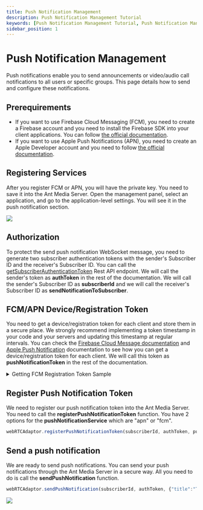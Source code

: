 ```yaml
---
title: Push Notification Management 
description: Push Notification Management Tutorial
keywords: [Push Notification Management Tutorial, Push Notification Management, Ant Media Server Documentation, Ant Media Server Tutorials]
sidebar_position: 1
---
```


# Push Notification Management

Push notifications enable you to send announcements or video/audio call notifications to all users or specific groups. This page details how to send and configure these notifications.

## Prerequirements

- If you want to use Firebase Cloud Messaging (FCM), you need to create a Firebase account and you need to install the Firebase SDK into your client applications. You can follow [the official documentation](https://firebase.google.com/docs/cloud-messaging).
- If you want to use Apple Push Notifications (APN), you need to create an Apple Developer  account and you need to follow [the official documentation](https://developer.apple.com/documentation/usernotifications).

## Registering Services

After you register FCM or APN, you will have the private key. You need to save it into the Ant Media Server. Open the management panel, select an application, and go to the application-level settings. You will see it in the push notification section.

![](@site/static/img/push-notification-settings.jpg)

## Authorization

To protect the send push notification WebSocket message, you need to generate two subscriber authentication tokens with the sender's Subscriber ID and the receiver's Subscriber ID. You can call the [getSubscriberAuthenticationToken](https://antmedia.io/rest/#/default/getSubscriberAuthenticationToken) Rest API endpoint. We will call the sender's token as <b>authToken</b> in the rest of the documentation. We will call the sender's Subscriber ID as <b>subscriberId</b> and we will call the receiver's Subscriber ID as <b>sendNotificationToSubscriber</b>.

## FCM/APN Device/Registration Token

You need to get a device/registration token for each client and store them in a secure place. We strongly recommend implementing a token timestamp in your code and your servers and updating this timestamp at regular intervals. You can check the [Firebase Cloud Message documentation](https://firebase.google.com/docs/cloud-messaging/manage-tokens#retrieve-and-store-registration-tokens) and [Apple Push Notification](https://developer.apple.com/documentation/usernotifications/registering-your-app-with-apns#Register-your-app-and-retrieve-your-apps-device-token) documentation to see how you can get a device/registration token for each client. We will call this token as <b>pushNotificationToken</b> in the rest of the documentation.

<details>
  <summary>Getting FCM Registration Token Sample</summary>

  - Connect your server and go to the <b>/usr/local/antmedia/webapps</b> path.
  
  - Create fcm.html file and paste the code below

  ```html
  <!DOCTYPE html>
<html>

<head>
	<title>WebRTC Samples > Publish</title>
	<meta name="viewport" content="width=device-width, initial-scale=1">
	<meta charset="UTF-8">
	<link rel="stylesheet" href="css/external/bootstrap4/bootstrap.min.css">
	<link rel="stylesheet" href="css/samples.css" />
</head>

<body>
	<div class="container">
		<div class="header clearfix">
			<div class="row">
				<h3 class="col text-muted" id="title"><a href="samples.html">WebRTC Samples</a> > WebRTC Publish </h3>
			</div>
		</div>

        <button id="requestPermissionButton">Request Permission</button>

			
	</div>
    <script type="module">
        // Import the functions you need from the SDKs you need
        import { initializeApp } from "https://www.gstatic.com/firebasejs/10.7.1/firebase-app.js";
        import { getMessaging, getToken, onMessage } from "https://www.gstatic.com/firebasejs/10.7.1/firebase-messaging.js";

        // TODO: Add SDKs for Firebase products that you want to use
        // https://firebase.google.com/docs/web/setup#available-libraries
      
        // Your web app's Firebase configuration
        const firebaseConfig = {
          apiKey: "AIzaSyBlWNhAbl1tIDCcWmDyk3yQ0rq0q-h_jrE",
          authDomain: "push-notification-d0a87.firebaseapp.com",
          projectId: "push-notification-d0a87",
          storageBucket: "push-notification-d0a87.appspot.com",
          messagingSenderId: "790648424032",
          appId: "1:790648424032:web:e80e41b82af7ca24652505"
        };
      
        // Initialize Firebase
        const app = initializeApp(firebaseConfig);

        const messaging = getMessaging(app);

     
        
        function requestPermission() {
            console.log('Requesting permission...');
            Notification.requestPermission().then((permission) => {
                if (permission === 'granted') {
                    console.log('Notification permission granted.');
                    // TODO(developer): Retrieve a registration token for use with FCM.
                    // In many cases once an app has been granted notification permission,
                    // it should update its UI reflecting this.
                    getToken(messaging, {vapidKey: "BG-LtPlSHYb6RIoKnqPL2ZDbbCIeqQZrNMJSA7lRZ5f7Za5_Lv16OT-VziO5oH-QNCvo6jmKzODLtKqEBqO-LYE"})
                    .then((currentToken) => {
                                if (currentToken) {
                                    // Send the token to your server and update the UI if necessary
                                    // ...
                                    console.log("current token for client: "+currentToken);

                                    onMessage(messaging, (payload) => {
                                        console.log('Message received. ', payload);
                                    // ...
                                    });

                                } else {
                                    // Show permission request UI
                                    console.log('No registration token available. Request permission to generate one.');
                                    // ...
                                }
                                }).catch((err) => {
                                console.log('An error occurred while retrieving token. ', err);
                                // ...
                                });


                    

               
                } else {
                    console.log('Unable to get permission to notify. Permission: ' +permission);
                }
            });
        }

        document.getElementById('requestPermissionButton').addEventListener('click', requestPermission);
        

        requestPermission();
       

      </script>

</body>
</html>

  ```

  
  - Create firebase-messaging-sw.js file and paste the code below

    
  ```js
  importScripts('https://www.gstatic.com/firebasejs/10.8.0/firebase-app-compat.js');
importScripts('https://www.gstatic.com/firebasejs/10.8.0/firebase-messaging-compat.js');



// Retrieve an instance of Firebase Messaging so that it can handle background
// messages.

const firebaseConfig = {
    apiKey: "AIzaSyBlWNhAbl1tIDCcWmDyk3yQ0rq0q-h_jrE",
    authDomain: "push-notification-d0a87.firebaseapp.com",
    projectId: "push-notification-d0a87",
    storageBucket: "push-notification-d0a87.appspot.com",
    messagingSenderId: "790648424032",
    appId: "1:790648424032:web:2dfe62f14401f80b652505"
  };

  // Initialize Firebase
  const app = firebase.initializeApp(firebaseConfig);
  const messaging = firebase.messaging();

  messaging.onBackgroundMessage((payload) => {
    console.log('[firebase-messaging-sw.js] Received background message ', payload);
    // Customize notification here
    const notificationTitle = 'Background Message Title';
    const notificationOptions = {
      body: 'Background Message body.',
      icon: '/firebase-logo.png'
    };
  
    self.registration.showNotification(notificationTitle,
      notificationOptions);
  });
  ```

  - Go to https://<b>domain_name</b>:<b>port</b>/fcm.html url using any browser.
    
  - Open browser's developer console and you will see your FCM Registration Token

  ![](@site/static/img/getting-fcm-token.jpg)
</details>

## Register Push Notification Token

We need to register our push notification token into the Ant Media Server. You need to call the <b>registerPushNotificationToken</b> function. You have 2 options for the <b>pushNotificationService</b> which are "apn" or "fcm".

```js
webRTCAdaptor.registerPushNotificationToken(subscriberId, authToken, pushNotificationToken, pushNotificationService);
```

## Send a push notification

We are ready to send push notifications. You can send your push notifications through the Ant Media Server in a secure way. All you need to do is call the <b>sendPushNotification</b> function.

```js
webRTCAdaptor.sendPushNotification(subscriberId, authToken, {"title":"This is a test message", "apn-topic":"io.antmedia.ios.webrtc.sample"}, [sendNotificationToSubscriber]);
```

![](@site/static/img/push-notification-received.jpg)
